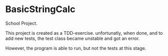 # BasicStringCalc
School Project.

This project is created as a TDD-exercise.
unfortunatly, when done, and to add new tests, the test class became unstable and got an error.

However, the program is able to run, but not the tests at this stage.


